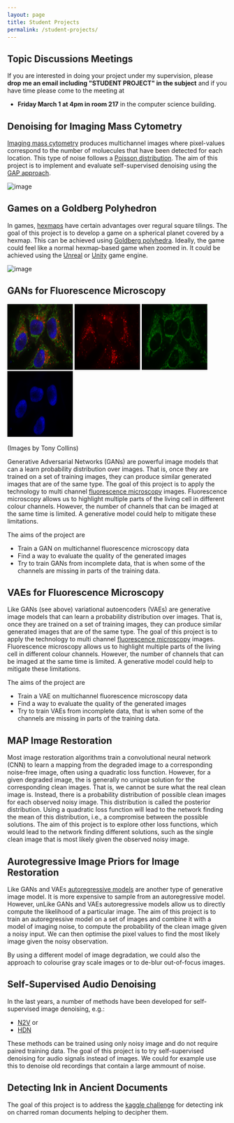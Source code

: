 ```yaml
---
layout: page
title: Student Projects
permalink: /student-projects/
---
```



Topic Discussions Meetings
------------------------
If you are interested in doing your project under my supervision, please **drop me an email including "STUDENT PROJECT" in the subject** and if you have time please come to the meeting at
* **Friday March 1 at 4pm in room 217** in the computer science building.


Denoising for Imaging Mass Cytometry 
------------------------
[Imaging mass cytometry](https://en.wikipedia.org/wiki/Mass_spectrometry_imaging) produces multichannel images where pixel-values correspond to the number of moluecules that have been detected for each location.
This type of noise follows a [Poisson distribution](https://en.wikipedia.org/wiki/Shot_noise).
The aim of this project is to implement and evaluate self-supervised denoising using the [GAP approach](https://github.com/krulllab/gap).

![image](https://github.com/alex-krull/alex-krull.github.io/assets/1193459/ed2483aa-7823-4cd8-a29b-1cf8d34a74ec)


Games on a Goldberg Polyhedron 
------------------------
In games, [hexmaps](https://en.wikipedia.org/wiki/Hex_map) have certain advantages over regural square tilings.
The goal of this project is to develop a game on a spherical planet covered by a hexmap.
This can be achieved using [Goldberg polyhedra](https://en.wikipedia.org/wiki/Goldberg_polyhedron).
Ideally, the game could feel like a normal hexmap-based game when zoomed in.
It could be achieved using the [Unreal](https://en.wikipedia.org/wiki/Unreal_Engine) or [Unity](https://en.wikipedia.org/wiki/Unity_(game_engine)) game engine.

![image](https://github.com/alex-krull/alex-krull.github.io/assets/1193459/a48cb0db-4df4-4986-8319-486fd2da9a2f)


GANs for Fluorescence Microscopy 
------------------------
<img src="/assets/student-projects/rgb.png" width="150px" height="150"> <img src="/assets/student-projects/red.png" width="150px" height="150"> <img src="/assets/student-projects/green.png" width="150px" height="150"> <img src="/assets/student-projects/blue.png" width="150px" height="150">

(Images by Tony Collins)

Generative Adversarial Networks (GANs) are powerful image models that can a learn probability distribution over images.
That is, once they are trained on a set of training images, they can produce similar generated images that are of the same type.
The goal of this project is to apply the technology to multi channel [fluorescence microscopy](https://en.wikipedia.org/wiki/Fluorescence_microscope) images.
Fluorescence microscopy allows us to highlight multiple parts of the living cell in different colour channels.
However, the number of channels that can be imaged at the same time is limited.
A generative model could help to mitigate these limitations.

The aims of the project are
* Train a GAN on multichannel fluorescence microscopy data
* Find a way to evaluate the quality of the generated images
* Try to train GANs from incomplete data, that is when some of the channels are missing in parts of the training data.




VAEs for Fluorescence Microscopy 
------------------------
Like GANs (see above) variational autoencoders (VAEs) are generative image models that can learn a probability distribution over images.
That is, once they are trained on a set of training images, they can produce similar generated images that are of the same type.
The goal of this project is to apply the technology to multi channel [fluorescence microscopy](https://en.wikipedia.org/wiki/Fluorescence_microscope) images.
Fluorescence microscopy allows us to highlight multiple parts of the living cell in different colour channels.
However, the number of channels that can be imaged at the same time is limited.
A generative model could help to mitigate these limitations.

The aims of the project are 
* Train a VAE on multichannel fluorescence microscopy data
* Find a way to evaluate the quality of the generated images
* Try to train VAEs from incomplete data, that is when some of the channels are missing in parts of the training data.


MAP Image Restoration
------------------------
Most image restoration algorithms train a convolutional neural network (CNN) to learn a mapping from the degraded image to a corresponding noise-free image, often using a quadratic loss function.
However, for a given degraded image, the is generally no unique solution for the corresponding clean images.
That is, we cannot be sure what the real clean image is. 
Instead, there is a probability distribution of possible clean images for each observed noisy image.
This distribution is called the posterior distribution.
Using a quadratic loss function will lead to the network finding the mean of this distribution, i.e., a compromise between the possible solutions.
The aim of this project is to explore other loss functions, which would lead to the network finding different solutions, such as the single clean image that is most likely given the observed noisy image.



Aurotegressive Image Priors for Image Restoration
------------------------
Like GANs and VAEs [autoregressive models](https://towardsdatascience.com/autoregressive-models-pixelcnn-e30734ede0c1) are another type of generative image model.
It is more expensive to sample from an autoregressive model.
However, unLike GANs and VAEs autoregressive models allow us to directly compute the likelihood of a particular image.
The aim of this project is to train an autoregressive model on a set of images and combine it with a model of imaging noise, to compute the probability of the clean image given a noisy input.
We can then optimise the pixel values to find the most likely image given the noisy observation.

By using a different model of image degradation, we could also the approach to colourise gray scale images or to de-blur out-of-focus images.


Self-Supervised Audio Denoising
------------------------
In the last years, a number of methods have been developed for self-supervised image denoising, e.g.: 
* [N2V](https://arxiv.org/abs/1811.10980) or 
* [HDN](https://arxiv.org/abs/2104.01374)


These methods can be trained using only noisy image and do not require paired training data.
The goal of this project is to try self-supervised denoising for audio signals instead of images.
We could for example use this to denoise old recordings that contain a large ammount of noise.

Detecting Ink in Ancient Documents
------------------------
The goal of this project is to address the [kaggle challenge](https://www.kaggle.com/competitions/vesuvius-challenge-ink-detection) for detecting ink on charred roman documents helping to decipher them.
